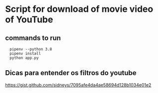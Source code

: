 # Script for download of movie video of YouTube

## commands to run

```
  pipenv --python 3.8
  pipenv install
  python app.py
```

## Dicas para entender os filtros do youtube

https://gist.github.com/sidneys/7095afe4da4ae58694d128b1034e01e2
